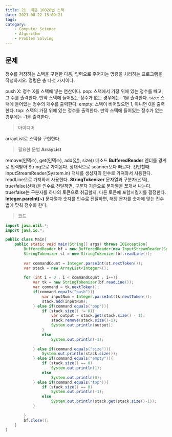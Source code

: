 ```yaml
---
title: 21. 백준 10828번 스택
date: 2021-08-22 15:09:21
tags:
category:
    - Computer Science
    - Algorithm
    - Problem Solving
---
```

## 문제
정수를 저장하는 스택을 구현한 다음, 입력으로 주어지는 명령을 처리하는 프로그램을 작성하시오.
명령은 총 다섯 가지이다.


push X: 정수 X를 스택에 넣는 연산이다.
pop: 스택에서 가장 위에 있는 정수를 빼고, 그 수를 출력한다. 만약 스택에 들어있는 정수가 없는 경우에는 -1을 출력한다.
size: 스택에 들어있는 정수의 개수를 출력한다.
empty: 스택이 비어있으면 1, 아니면 0을 출력한다.
top: 스택의 가장 위에 있는 정수를 출력한다. 만약 스택에 들어있는 정수가 없는 경우에는 -1을 출력한다.

> 아이디어

arrayList로 스택을 구현한다.


> 필요한 문법
**ArrayList**

remove(인덱스), get(인덱스), add(값), size() 메소드
**BufferedReader**
엔터를 경계로 입력받아 String으로 가져온다. 상대적으로 scanner보다 빠르다.
선언할때 InputStreamReader(System.in) 객체를 생성자의 인수로 가져와서 사용한다.
readLine으로 가져와서 사용한다.
**StringTokenizer**
문자열과 구분자(선택), true/false(선택)을 인수로 전달하면, 구분자 기준으로 문자열을 쪼개서 나눈다.
true/false는 구분자를 하나의 토큰으로 취급할지, 다른 토큰에 포함시킬지를 결정한다.
**Integer.pareInt(~)**
문자열과 숫자를 인수로 전달하면, 해당 문자를 숫자에 맞는 진수법에 맞춰 정수화 한다.

> 코드
```java
import java.util.*;
import java.io.*;

public class Main{
    public static void main(String[] args) throws IOException{
        BufferedReader bf = new BufferedReader(new InputStreamReader(System.in));
        StringTokenizer st = new StringTokenizer(bf.readLine());
        
        var commandCount = Integer.parseInt(st.nextToken());
        var stack = new ArrayList<Integer>();
        
        for (int i = 0 ; i < commandCount ; i++){
            var tk = new StringTokenizer(bf.readLine());
            var command = tk.nextToken();
            if(command.equals("push")){
                var inputNum = Integer.parseInt(tk.nextToken());
                stack.add(inputNum);
            } else if(command.equals("pop")){
                if (stack.size() != 0){
                    var output = stack.get(stack.size() - 1);
                    stack.remove(stack.size()-1);
                    System.out.println(output);    
                }
                else
                    System.out.println(-1);
                
            } else if(command.equals("size")){
                System.out.println(stack.size());
            } else if(command.equals("empty")){
                if (stack.size() == 0)
                    System.out.println(1);
                else
                    System.out.println(0);
            } else if(command.equals("top")){
                if (stack.size() == 0)
                    System.out.println(-1);
                else
                    System.out.println(stack.get(stack.size()-1));
            }
            
        }
        bf.close();
    }
}
```